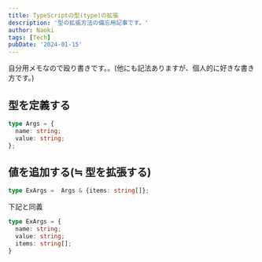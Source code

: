```yaml
---
title: TypeScriptの型(type)の拡張
description: '型の拡張方法の備忘用記事です。'
author: Naoki
tags: [Tech]
pubDate: '2024-01-15'
---
```


自分用メモなので殴り書きです。。(他にも記法ありますが、個人的に好きな書き方です。)

## 型を定義する

```typescript
type Args = {
  name: string;
  value: string;
};
```

## 値を追加する(≒ 型を拡張する)

```typescript
type ExArgs =  Args & {items: string[]};
```

下記と同義

```typescript
type ExArgs = {
  name: string;
  value: string;
  items: string[];
}
```
